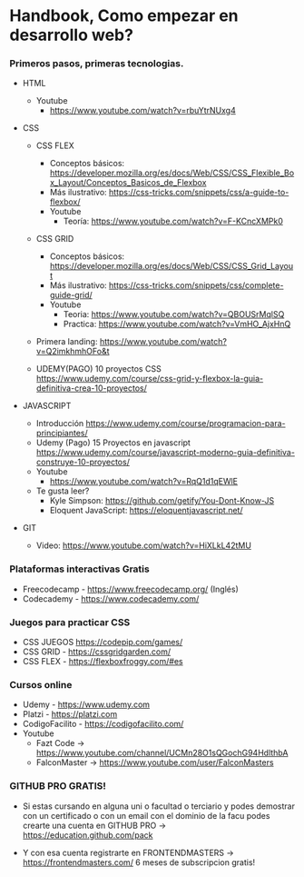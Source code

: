 # Handbook, Como empezar en desarrollo web?


### Primeros pasos, primeras tecnologias.

  - HTML
    - Youtube
      - https://www.youtube.com/watch?v=rbuYtrNUxg4
  - CSS
      - CSS FLEX
         - Conceptos básicos: https://developer.mozilla.org/es/docs/Web/CSS/CSS_Flexible_Box_Layout/Conceptos_Basicos_de_Flexbox
         - Más ilustrativo: https://css-tricks.com/snippets/css/a-guide-to-flexbox/ 
         - Youtube
           - Teoría: https://www.youtube.com/watch?v=F-KCncXMPk0
         
      - CSS GRID
        - Conceptos básicos: https://developer.mozilla.org/es/docs/Web/CSS/CSS_Grid_Layout
        - Más ilustrativo: https://css-tricks.com/snippets/css/complete-guide-grid/
        - Youtube
          - Teoria: https://www.youtube.com/watch?v=QBOUSrMqlSQ
          - Practica: https://www.youtube.com/watch?v=VmHO_AjxHnQ
       - Primera landing: https://www.youtube.com/watch?v=Q2imkhmhOFo&t
       - UDEMY(PAGO) 10 proyectos CSS https://www.udemy.com/course/css-grid-y-flexbox-la-guia-definitiva-crea-10-proyectos/
        
  - JAVASCRIPT
    - Introducción https://www.udemy.com/course/programacion-para-principiantes/
    - Udemy (Pago) 15 Proyectos en javascript https://www.udemy.com/course/javascript-moderno-guia-definitiva-construye-10-proyectos/
    - Youtube
      - https://www.youtube.com/watch?v=RqQ1d1qEWlE
    - Te gusta leer? 
      - Kyle Simpson: https://github.com/getify/You-Dont-Know-JS
      - Eloquent JavaScript: https://eloquentjavascript.net/
  - GIT
    - Video: https://www.youtube.com/watch?v=HiXLkL42tMU
  
 
  
 ### Plataformas interactivas Gratis
  - Freecodecamp - https://www.freecodecamp.org/ (Inglés)
  - Codecademy - https://www.codecademy.com/ 
  
   
  ### Juegos para practicar CSS
  - CSS JUEGOS https://codepip.com/games/
  - CSS GRID - https://cssgridgarden.com/
  - CSS FLEX - https://flexboxfroggy.com/#es
  
  
### Cursos online
  - Udemy - https://www.udemy.com 
  - Platzi - https://platzi.com 
  - CodigoFacilito - https://codigofacilito.com/
  - Youtube
     - Fazt Code -> https://www.youtube.com/channel/UCMn28O1sQGochG94HdlthbA
     - FalconMaster -> https://www.youtube.com/user/FalconMasters
     
### GITHUB PRO GRATIS!
  - Si estas cursando en alguna uni o facultad o terciario y podes demostrar con un certificado o con un email con el dominio de la facu podes crearte una cuenta en GITHUB PRO -> https://education.github.com/pack
  
- Y con esa cuenta registrarte en FRONTENDMASTERS -> https://frontendmasters.com/ 6 meses de subscripcion gratis!
